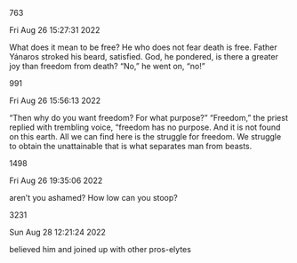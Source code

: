 763

Fri Aug 26 15:27:31 2022

What does it mean to be free? He who does not fear death is free. Father Yánaros stroked his beard, satisfied. God, he pondered, is there a greater joy than freedom from death? “No,” he went on, “no!”

  

991

Fri Aug 26 15:56:13 2022

“Then why do you want freedom? For what purpose?” “Freedom,” the priest replied with trembling voice, “freedom has no purpose. And it is not found on this earth. All we can find here is the struggle for freedom. We struggle to obtain the unattainable that is what separates man from beasts.

  

1498

Fri Aug 26 19:35:06 2022

aren’t you ashamed? How low can you stoop?

  

3231

Sun Aug 28 12:21:24 2022

believed him and joined up with other pros-elytes
